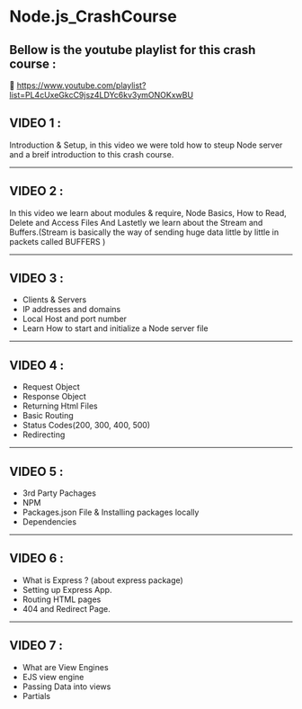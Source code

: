 # Node.js_CrashCourse

## Bellow is the youtube playlist for this crash course :

🔗 https://www.youtube.com/playlist?list=PL4cUxeGkcC9jsz4LDYc6kv3ymONOKxwBU

## VIDEO 1 : 
 Introduction & Setup, in this video we were told how to steup Node server and a breif introduction to this crash course.
____________________

## VIDEO 2 :
 In this video we learn about modules & require, Node Basics, How to Read, Delete and Access Files And Lastetly we learn about the Stream and Buffers.(Stream is basically the way of sending huge data little by little in packets called BUFFERS )
______________

## VIDEO 3 :
 * Clients & Servers
 * IP addresses and domains
 * Local Host and port number
 * Learn How to start and initialize a Node server file
_________________

## VIDEO 4 :
 * Request Object
 * Response Object
 * Returning Html Files
 * Basic Routing
 * Status Codes(200, 300, 400, 500)
 * Redirecting
_______________

## VIDEO 5 :
 * 3rd Party Pachages
 * NPM
 * Packages.json File & Installing packages locally
 * Dependencies
_________________

## VIDEO 6 : 
 * What is Express ? (about express package)
 * Setting up Express App.
 * Routing HTML pages
 * 404 and Redirect Page.
_________________

## VIDEO 7 :
 * What are View Engines
 * EJS view engine
 * Passing Data into views
 * Partials
